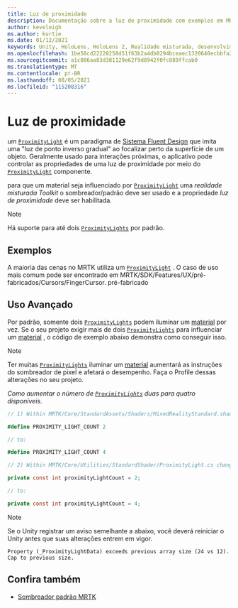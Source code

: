 ```yaml
---
title: Luz de proximidade
description: Documentação sobre a luz de proximidade com exemplos em MRTK
author: keveleigh
ms.author: kurtie
ms.date: 01/12/2021
keywords: Unity, HoloLens, HoloLens 2, Realidade misturada, desenvolvimento, MRTK,
ms.openlocfilehash: 1be58cd22228258d51f63b2a4db0294bceaec1320640ecbbfa2795edde5e39bd
ms.sourcegitcommit: a1c086aa83d381129e62f9d8942f0fc889ffcab0
ms.translationtype: MT
ms.contentlocale: pt-BR
ms.lasthandoff: 08/05/2021
ms.locfileid: "115208316"
---
```

# <a name="proximity-light"></a>Luz de proximidade

um [`ProximityLight`](xref:Microsoft.MixedReality.Toolkit.Utilities.ProximityLight) é um paradigma de [Sistema Fluent Design](https://www.microsoft.com/design/fluent/) que imita uma "luz de ponto inverso gradual" ao focalizar perto da superfície de um objeto. Geralmente usado para interações próximas, o aplicativo pode controlar as propriedades de uma luz de proximidade por meio do [`ProximityLight`](xref:Microsoft.MixedReality.Toolkit.Utilities.ProximityLight) componente.

para que um material seja influenciado por [`ProximityLight`](xref:Microsoft.MixedReality.Toolkit.Utilities.ProximityLight) uma *realidade misturada Toolkit* o sombreador/padrão deve ser usado e a propriedade *luz de proximidade* deve ser habilitada.

> [!NOTE]
> Há suporte para até dois [`ProximityLights`](xref:Microsoft.MixedReality.Toolkit.Utilities.ProximityLight) por padrão.

## <a name="examples"></a>Exemplos

A maioria das cenas no MRTK utiliza um [`ProximityLight`](xref:Microsoft.MixedReality.Toolkit.Utilities.ProximityLight) . O caso de uso mais comum pode ser encontrado em MRTK/SDK/Features/UX/pré-fabricados/Cursors/FingerCursor. pré-fabricado

## <a name="advanced-usage"></a>Uso Avançado

Por padrão, somente dois [`ProximityLights`](xref:Microsoft.MixedReality.Toolkit.Utilities.ProximityLight) podem iluminar um [material](https://docs.unity3d.com/ScriptReference/Material.html) por vez. Se o seu projeto exigir mais de dois [`ProximityLights`](xref:Microsoft.MixedReality.Toolkit.Utilities.ProximityLight) para influenciar um [material](https://docs.unity3d.com/ScriptReference/Material.html) , o código de exemplo abaixo demonstra como conseguir isso.

> [!NOTE]
> Ter muitas [`ProximityLights`](xref:Microsoft.MixedReality.Toolkit.Utilities.ProximityLight) iluminar um [material](https://docs.unity3d.com/ScriptReference/Material.html) aumentará as instruções do sombreador de pixel e afetará o desempenho. Faça o Profile dessas alterações no seu projeto.

*Como aumentar o número de [`ProximityLights`](xref:Microsoft.MixedReality.Toolkit.Utilities.ProximityLight) duas para quatro disponíveis.*

```C#
// 1) Within MRTK/Core/StandardAssets/Shaders/MixedRealityStandard.shader change:

#define PROXIMITY_LIGHT_COUNT 2

// to:

#define PROXIMITY_LIGHT_COUNT 4

// 2) Within MRTK/Core/Utilities/StandardShader/ProximityLight.cs change:

private const int proximityLightCount = 2;

// to:

private const int proximityLightCount = 4;
```

> [!NOTE]
> Se o Unity registrar um aviso semelhante a abaixo, você deverá reiniciar o Unity antes que suas alterações entrem em vigor.
>
>`Property (_ProximityLightData) exceeds previous array size (24 vs 12). Cap to previous size.`

## <a name="see-also"></a>Confira também

* [Sombreador padrão MRTK](mrtk-standard-shader.md)
